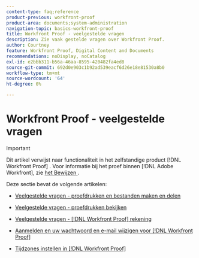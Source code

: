 ```yaml
---
content-type: faq;reference
product-previous: workfront-proof
product-area: documents;system-administration
navigation-topic: basics-workfront-proof
title: Workfront Proof - veelgestelde vragen
description: Zie vaak gestelde vragen over Workfront Proof.
author: Courtney
feature: Workfront Proof, Digital Content and Documents
recommendations: noDisplay, noCatalog
exl-id: e2bbb311-b56a-46aa-8595-420482fa4ed8
source-git-commit: 692d0e903c1b92ad539eacf6d26e18e81530a8b0
workflow-type: tm+mt
source-wordcount: '64'
ht-degree: 0%

---
```


# Workfront Proof - veelgestelde vragen

>[!IMPORTANT]
>
>Dit artikel verwijst naar functionaliteit in het zelfstandige product [!DNL Workfront Proof] . Voor informatie bij het proef binnen [!DNL Adobe Workfront], zie [ het Bewijzen ](../../../review-and-approve-work/proofing/proofing.md).

Deze sectie bevat de volgende artikelen:

* [Veelgestelde vragen - proefdrukken en bestanden maken en delen](../../../workfront-proof/wp-getstarted/faqs/faq-create-share-proofs-files.md)
* [Veelgestelde vragen - proefdrukken bekijken](../../../workfront-proof/wp-getstarted/faqs/faq-review-proofs.md)
* [Veelgestelde vragen -  [!DNL Workfront Proof]  rekening](../../../workfront-proof/wp-getstarted/faqs/faq-wp-account.md)
* [Aanmelden en uw wachtwoord en e-mail wijzigen voor  [!DNL Workfront Proof]](../../../workfront-proof/wp-getstarted/faqs/log-in-change-password.md)

  <!--
  <li data-mc-conditions="QuicksilverOrClassic.Draft mode"><a href="../../../workfront-proof/wp-getstarted/faqs/open-wp-basic-trial.md" class="MCXref xref" xrefformat="{para}">Opening a Workfront Proof basic trial account</a> </li>
  -->

* [Tijdzones instellen in  [!DNL Workfront Proof]](../../../workfront-proof/wp-getstarted/faqs/set-timezones-in-wp.md)
